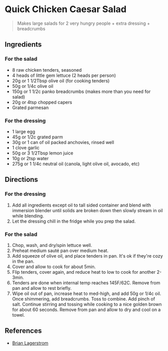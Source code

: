 # Quick Chicken Caesar Salad

> Makes large salads for 2 very hungry people + extra dressing + breadcrumbs

## Ingredients

### For the salad

* 8 raw chicken tenders, seasoned
* 4 heads of little gem lettuce (2 heads per person) 
* 20g or 1 1/2Tbsp olive oil (for cooking tenders)
* 50g or 1/4c olive oil
* 150g or 1 1/2c panko breadcrumbs (makes more than you need for salad) 
* 20g or 4tsp chopped capers 
* Grated parmesan 

### For the dressing

* 1 large egg 
* 45g or 1/2c grated parm
* 30g or 1 can of oil packed anchovies, rinsed well
* 1 clove garlic
* 50g or 3 1/2Tbsp lemon juice
* 10g or 2tsp water 
* 275g or 1 1/4c neutral oil (canola, light olive oil, avocado, etc) 

## Directions

### For the dressing

1. Add all ingredients except oil to tall sided container and blend with immersion blender until solids are broken down then slowly stream in oil while blending. 
1. Let the dressing chill in the fridge while you prep the salad.

### For the salad

1. Chop, wash, and dry/spin lettuce well. 
1. Preheat medium sauté pan over medium heat. 
1. Add squeeze of olive oil, and place tenders in pan. It's ok if they're cozy in the pan. 
1. Cover and allow to cook for about 5min. 
1. Flip tenders, cover again, and reduce heat to low to cook for another 2-3min. 
1. Tenders are done when internal temp reaches 145F/62C. Remove from pan and allow to rest briefly. 
1. Wipe oil out of pan, increase heat to med-high, and add 50g or 1/4c oil. Once shimmering, add breadcrumbs. Toss to combine. Add pinch of salt. Continue stirring and tossing while cooking to a nice golden brown for about 60 seconds. Remove from pan and allow to dry and cool on a towel. 

## References

* [Brian Lagerstrom](https://www.youtube.com/watch?v=pZFNuEwX8yo)
